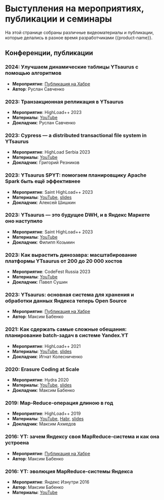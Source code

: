 # Выступления на мероприятиях, публикации и семинары

На этой странице собраны различные видеоматериалы и публикации, которые делались в разное время разработчиками {{product-name}}.

##  Конференции, публикации

### 2024: Улучшаем динамические таблицы YTsaurus с помощью алгоритмов
- **Мероприятие**: [Публикация на Хабре](https://habr.com/ru/companies/yandex/articles/785994/)
- **Автор**: Руслан Савченко

### 2023: Транзакционная репликация в YTsaurus
- **Мероприятие**: HighLoad++ 2023
- **Материалы**: [YouTube](https://youtu.be/grNyiJrPE3w)
- **Докладчик**: Руслан Савченко

### 2023: Cypress — a distributed transactional file system in YTsaurus
- **Мероприятие**: HighLoad Serbia 2023
- **Материалы**: [YouTube](https://www.youtube.com/watch?v=7FsrQyd5yx0)
- **Докладчик**: Григорий Резников

### 2023: YTsaurus SPYT: помогаем планировщику Apache Spark быть ещё эффективнее
- **Мероприятие**: Saint HighLoad++ 2023
- **Материалы**: [YouTube](https://www.youtube.com/watch?v=Gk9K1NkYCww), [slides](https://bit.ly/3PdCyQc)
- **Докладчик**: Алексей Шишкин

### 2023: YTsaurus — это будущее DWH, и в Яндекс Маркете оно наступило
- **Мероприятие**: Saint HighLoad++ 2023
- **Материалы**: [YouTube](https://www.youtube.com/watch?v=dDaQCNFaYvI)
- **Докладчик**: Филипп Козьмин

### 2023: Как вырастить динозавра: масштабирование платформы YTsaurus от 200 до 20 000 хостов
- **Мероприятие**: CodeFest Russia 2023
- **Материалы**: [YouTube](https://www.youtube.com/watch?v=CLUS_HokzI0)
- **Докладчик**: Павел Сушин

### 2023: YTsaurus: основная система для хранения и обработки данных Яндекса теперь Open Source
- **Мероприятие**: [Публикация на Хабре](https://habr.com/ru/companies/yandex/articles/721526/)
- **Автор**: Максим Бабенко

### 2021: Как сдержать самые сложные обещания: планирование batch-задач в системе Yandex.YT
- **Мероприятие**: HighLoad++ 2021
- **Материалы**: [YouTube](https://www.youtube.com/watch?v=Uv-IcGZSRpk), [slides](https://drive.google.com/file/d/1MvroDgNHSw4OeQR5D2XzZ2sLMRCaxigY/view)
- **Докладчик**: Игнат Колесниченко

### 2020: Erasure Coding at Scale
- **Мероприятие**: Hydra 2020
- **Материалы**: [YouTube](https://www.youtube.com/watch?v=URAm-bbst-o), [slides](https://assets.ctfassets.net/oxjq45e8ilak/3xPcIZlk28eJfMuqmjQzLL/e94ada176f20dae5f117fe0221aa897c/Erasure_Coding_At_Scale.pdf)
- **Докладчик**: Максим Бабенко

### 2019: Map-Reduce-операция длиною в год
- **Мероприятие**: HighLoad++ 2019
- **Материалы**: [YouTube](https://www.youtube.com/watch?v=l9AEVamDuWA), [Habr](https://habr.com/ru/company/yandex/blog/530304/), [slides](https://drive.google.com/file/d/133yc42WDUB2Vs6dyWsUyQ8YfWy2RYuxi/view)
- **Докладчик**: Максим Ахмедов

### 2016: YT: зачем Яндексу своя MapReduce-система и как она устроена
- **Мероприятие**: [Публикация на Хабре](https://habr.com/ru/company/yandex/blog/311104/)
- **Автор**: Максим Бабенко

### 2016: YT: эволюция MapReduce-системы Яндекса
- **Мероприятие**: Яндекс Изнутри 2016
- **Автор**: Максим Бабенко
- **Материалы**: [YouTube](https://www.youtube.com/watch?v=VQGfH0sZi18)
